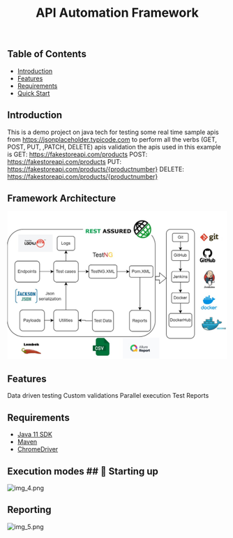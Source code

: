 <h1 align="center"> API Automation Framework</h1> <br>

## Table of Contents

- [Introduction](#introduction)
- [Features](#features)
- [Requirements](#requirements)
- [Quick Start](#quick-start)


## Introduction

This is a demo project on java tech for testing some real time sample apis from https://jsonplaceholder.typicode.com to perform all the verbs (GET, POST, PUT, ,PATCH, DELETE) apis validation
 the apis used in this example is 
 GET: https://fakestoreapi.com/products
POST: https://fakestoreapi.com/products
PUT: https://fakestoreapi.com/products/{productnumber}
DELETE: https://fakestoreapi.com/products/{productnumber}

## Framework Architecture 

![framework.jpg](framework.jpg)



## Features

Data driven testing
Custom validations 
Parallel execution
Test Reports

## Requirements

* [Java 11 SDK](https://www.oracle.com/au/java/technologies/javase/jdk11-archive-downloads.html)
* [Maven](https://maven.apache.org/download.cgi)
* [ChromeDriver](https://chromedriver.chromium.org/downloads)



## Execution modes ## 🤖 Starting up

![img_4.png](img_4.png)

## Reporting

![img_5.png](img_5.png)
